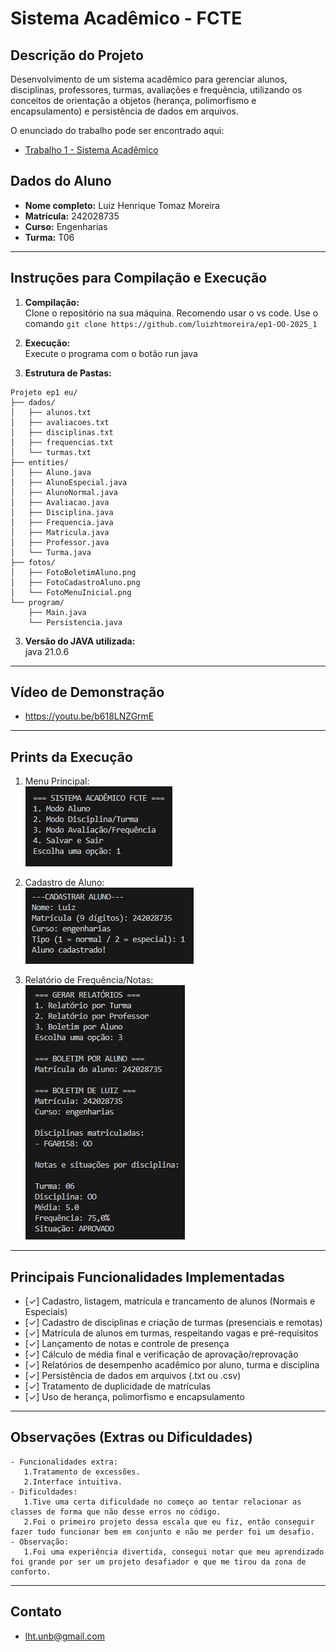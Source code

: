 # Sistema Acadêmico - FCTE

## Descrição do Projeto

Desenvolvimento de um sistema acadêmico para gerenciar alunos, disciplinas, professores, turmas, avaliações e frequência, utilizando os conceitos de orientação a objetos (herança, polimorfismo e encapsulamento) e persistência de dados em arquivos.

O enunciado do trabalho pode ser encontrado aqui:
- [Trabalho 1 - Sistema Acadêmico](https://github.com/lboaventura25/OO-T06_2025.1_UnB_FCTE/blob/main/trabalhos/ep1/README.md)

## Dados do Aluno

- **Nome completo:** Luiz Henrique Tomaz Moreira
- **Matrícula:** 242028735
- **Curso:** Engenharias
- **Turma:** T06

---

## Instruções para Compilação e Execução

1. **Compilação:**  
   Clone o repositório na sua máquina. Recomendo usar o vs code. Use o comando ```git clone https://github.com/luizhtmoreira/ep1-OO-2025_1```

2. **Execução:**  
   Execute o programa com o botão run java

3. **Estrutura de Pastas:**  
```
Projeto ep1 eu/
├── dados/
│   ├── alunos.txt
│   ├── avaliacoes.txt
│   ├── disciplinas.txt
│   ├── frequencias.txt
│   └── turmas.txt
├── entities/
│   ├── Aluno.java
│   ├── AlunoEspecial.java
│   ├── AlunoNormal.java
│   ├── Avaliacao.java
│   ├── Disciplina.java
│   ├── Frequencia.java
│   ├── Matricula.java
│   ├── Professor.java
│   └── Turma.java
├── fotos/
│   ├── FotoBoletimAluno.png
│   ├── FotoCadastroAluno.png
│   └── FotoMenuInicial.png
└── program/
    ├── Main.java
    └── Persistencia.java
```
3. **Versão do JAVA utilizada:**  
   java 21.0.6

---

## Vídeo de Demonstração

- https://youtu.be/b618LNZGrmE

---

## Prints da Execução

1. Menu Principal:  
   ![Inserir Print 1](https://github.com/luizhtmoreira/ep1-OO-2025_1/blob/main/fotos/FotoMenuInicial.png)

2. Cadastro de Aluno:  
   ![Inserir Print 2](https://github.com/luizhtmoreira/ep1-OO-2025_1/blob/main/fotos/FotoCadastroAluno.png)

3. Relatório de Frequência/Notas:  
   ![Inserir Print 3](https://github.com/luizhtmoreira/ep1-OO-2025_1/blob/main/fotos/FotoBoletimAluno.png)

---

## Principais Funcionalidades Implementadas

- [✓] Cadastro, listagem, matrícula e trancamento de alunos (Normais e Especiais)
- [✓] Cadastro de disciplinas e criação de turmas (presenciais e remotas)
- [✓] Matrícula de alunos em turmas, respeitando vagas e pré-requisitos
- [✓] Lançamento de notas e controle de presença
- [✓] Cálculo de média final e verificação de aprovação/reprovação
- [✓] Relatórios de desempenho acadêmico por aluno, turma e disciplina
- [✓] Persistência de dados em arquivos (.txt ou .csv)
- [✓] Tratamento de duplicidade de matrículas
- [✓] Uso de herança, polimorfismo e encapsulamento

---

## Observações (Extras ou Dificuldades)
```
- Funcionalidades extra:
   1.Tratamento de excessões.
   2.Interface intuitiva.
- Dificuldades:
   1.Tive uma certa dificuldade no começo ao tentar relacionar as classes de forma que não desse erros no código.
   2.Foi o primeiro projeto dessa escala que eu fiz, então conseguir fazer tudo funcionar bem em conjunto e não me perder foi um desafio.
- Observação:
   1.Foi uma experiência divertida, consegui notar que meu aprendizado foi grande por ser um projeto desafiador e que me tirou da zona de conforto.
```
---

## Contato

- lht.unb@gmail.com
